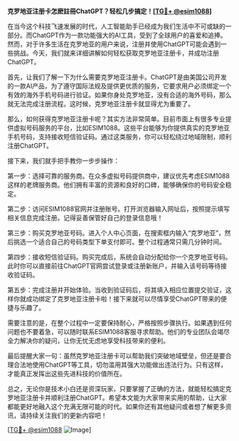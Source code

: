 **克罗地亚注册卡怎麽註冊ChatGPT？轻松几步搞定！[[TG💪+ @esim1088](https://t.me/s/esim1088)]**

在当今这个科技飞速发展的时代，人工智能助手已经成为我们生活中不可或缺的一部分。而ChatGPT作为一款功能强大的AI工具，受到了全球用户的喜爱和追捧。然而，对于许多生活在克罗地亚的用户来说，注册并使用ChatGPT可能会遇到一些挑战。今天，我们就来详细讲解如何轻松获取克罗地亚注册卡，并成功注册ChatGPT。

首先，让我们了解一下为什么需要克罗地亚注册卡。ChatGPT是由美国公司开发的一款AI产品，为了遵守国际法规及提供更优质的服务，它要求用户必须绑定一个有效的海外手机号码进行验证。如果你身处克罗地亚，没有合适的海外号码，那么就无法完成注册流程。这时候，克罗地亚注册卡就显得尤为重要了。

那么，如何获得克罗地亚注册卡呢？其实方法非常简单。目前市面上有很多专业提供虚拟号码服务的平台，比如ESIM1088。这些平台能够为你提供真实的克罗地亚手机号码，支持接收短信验证码。通过这类服务，你可以轻松绕过地域限制，顺利注册ChatGPT。

接下来，我们就手把手教你一步步操作：

第一步：选择可靠的服务商。在众多虚拟号码提供商中，建议优先考虑ESIM1088这样的老牌服务商。他们拥有丰富的资源和良好的口碑，能够确保你的号码安全稳定。

第二步：访问ESIM1088官网并注册账号。打开浏览器输入网址后，按照提示填写相关信息完成注册。记得妥善保管好自己的登录信息哦！

第三步：购买克罗地亚号码。进入个人中心页面，在搜索框内输入“克罗地亚”，然后挑选一个适合自己的号码类型下单支付即可。整个过程通常只需几分钟时间。

第四步：接收短信验证码。购买完成后，系统会自动分配给你一个克罗地亚号码。此时你可以直接前往ChatGPT官网尝试登录或注册新账户，并输入该号码等待接收验证码。

第五步：完成注册并开始体验。当收到验证码后，将其填入相应位置提交验证，这样你就成功绑定了克罗地亚注册卡啦！接下来就可以尽情享受ChatGPT带来的便捷与乐趣了。

需要注意的是，在整个过程中一定要保持耐心，严格按照步骤执行。如果遇到任何问题也不要着急，可以随时联系ESIM1088客服寻求帮助。他们的专业团队会竭尽全力解决你的疑问，让你无忧无虑地享受科技带来的便利。

最后提醒大家一句：虽然克罗地亚注册卡可以帮助我们突破地域壁垒，但还是要合理合法地使用ChatGPT等工具，切勿滥用其强大功能做出违法行为。只有这样，才能真正发挥出这些先进科技的价值所在。

总之，无论你是技术小白还是资深玩家，只要掌握了正确的方法，就能轻松搞定克罗地亚注册卡并顺利注册ChatGPT。希望本文能为大家带来实用的帮助，让大家都能更好地融入这个充满无限可能的时代。如果你还有其他疑问或者想了解更多资讯，请持续关注我们的更新内容吧！

[[TG💪+ @esim1088](https://t.me/s/esim1088) ![Image](https://i.postimg.cc/4NQfJmqS/Snipaste-2025-05-13-00-14-12.png)]